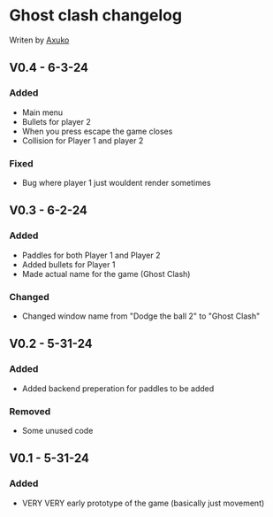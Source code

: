# Ghost clash changelog
Writen by [Axuko](https://github.com/Ethan-makes-music)

## V0.4 - 6-3-24
### Added
- Main menu
- Bullets for player 2
- When you press escape the game closes
- Collision for Player 1 and player 2
### Fixed
- Bug where player 1 just wouldent render sometimes

## V0.3 - 6-2-24
### Added
- Paddles for both Player 1 and Player 2
- Added bullets for Player 1
- Made actual name for the game (Ghost Clash)
### Changed
- Changed window name from "Dodge the ball 2" to "Ghost Clash"

## V0.2 - 5-31-24
### Added
- Added backend preperation for paddles to be added
### Removed
- Some unused code

## V0.1 - 5-31-24
### Added
- VERY VERY early prototype of the game (basically just movement)